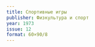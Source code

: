 ```yaml
---
title: Спортивные игры
publisher: Физкультура и спорт
year: 1973
issue: 12
format: 60×90/8
---
```


